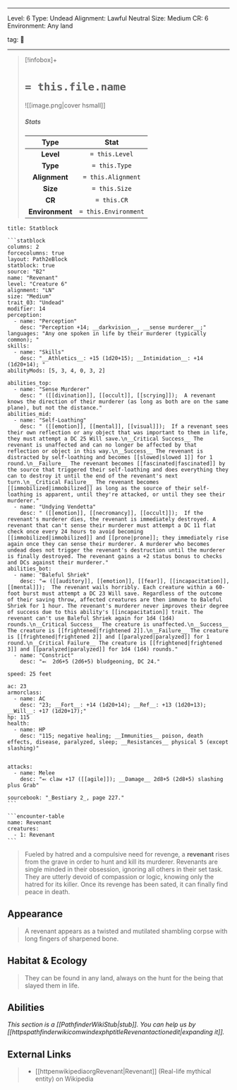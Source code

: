 
---


Level: 6
Type: Undead
Alignment: Lawful Neutral
Size: Medium
CR: 6
Environment: Any land


tag: 👹

---

> [!infobox]+
> #  `= this.file.name`
> ![[image.png|cover hsmall]]
> ##### Stats
> Type | Stat |
> :---:|:---:|
> **Level** | `= this.Level` |
> **Type** | `= this.Type` |
> **Alignment** | `= this.Alignment` |
> **Size** | `= this.Size` |
> **CR** | `= this.CR` |
> **Environment** | `= this.Environment` |




````ad-info
title: Statblock

```statblock
columns: 2
forcecolumns: true
layout: Path2eBlock
statblock: true
source: "B2"
name: "Revenant"
level: "Creature 6"
alignment: "LN"
size: "Medium"
trait_03: "Undead"
modifier: 14
perception:
  - name: "Perception"
    desc: "Perception +14; __darkvision__, __sense murderer__;"
languages: "Any one spoken in life by their murderer (typically common); "
skills:
  - name: "Skills"
    desc: "__Athletics__: +15 (1d20+15); __Intimidation__: +14 (1d20+14); "
abilityMods: [5, 3, 4, 0, 3, 2]

abilities_top:
  - name: "Sense Murderer"
    desc: " ([[divination]], [[occult]], [[scrying]]);  A revenant knows the direction of their murderer (as long as both are on the same plane), but not the distance."
abilities_mid:
  - name: "Self-Loathing"
    desc: " ([[emotion]], [[mental]], [[visual]]);  If a revenant sees their own reflection or any object that was important to them in life, they must attempt a DC 25 Will save.\n__Critical Success__ The revenant is unaffected and can no longer be affected by that reflection or object in this way.\n__Success__ The revenant is distracted by self-loathing and becomes [[slowed|slowed 1]] for 1 round.\n__Failure__ The revenant becomes [[fascinated|fascinated]] by the source that triggered their self-loathing and does everything they can to destroy it until the end of the revenant's next turn.\n__Critical Failure__ The revenant becomes [[immobilized|immobilized]] as long as the source of their self-loathing is apparent, until they're attacked, or until they see their murderer."
  - name: "Undying Vendetta"
    desc: " ([[emotion]], [[necromancy]], [[occult]]);  If the revenant's murderer dies, the revenant is immediately destroyed. A revenant that can't sense their murderer must attempt a DC 11 flat check once every 24 hours to avoid becoming [[immobilized|immobilized]] and [[prone|prone]]; they immediately rise again once they can sense their murderer. A murderer who becomes undead does not trigger the revenant's destruction until the murderer is finally destroyed. The revenant gains a +2 status bonus to checks and DCs against their murderer."
abilities_bot:
  - name: "Baleful Shriek"
    desc: "⬺ ([[auditory]], [[emotion]], [[fear]], [[incapacitation]], [[mental]]);  The revenant wails horribly. Each creature within a 60-foot burst must attempt a DC 23 Will save. Regardless of the outcome of their saving throw, affected creatures are then immune to Baleful Shriek for 1 hour. The revenant's murderer never improves their degree of success due to this ability's [[incapacitation]] trait. The revenant can't use Baleful Shriek again for 1d4 (1d4) rounds.\n__Critical Success__ The creature is unaffected.\n__Success__ The creature is [[frightened|frightened 2]].\n__Failure__ The creature is [[frightened|frightened 2]] and [[paralyzed|paralyzed]] for 1 round.\n__Critical Failure__ The creature is [[frightened|frightened 3]] and [[paralyzed|paralyzed]] for 1d4 (1d4) rounds."
  - name: "Constrict"
    desc: "⬻  2d6+5 (2d6+5) bludgeoning, DC 24."

speed: 25 feet

ac: 23
armorclass:
  - name: AC
    desc: "23; __Fort__: +14 (1d20+14); __Ref__: +13 (1d20+13); __Will__: +17 (1d20+17);"
hp: 115
health:
  - name: HP
    desc: "115; negative healing; __Immunities__ poison, death effects, disease, paralyzed, sleep; __Resistances__ physical 5 (except slashing)"


attacks:
  - name: Melee
    desc: "⬻ claw +17 ([[agile]]); __Damage__ 2d8+5 (2d8+5) slashing plus Grab"

sourcebook: "_Bestiary 2_, page 227."
```

```encounter-table
name: Revenant
creatures:
  - 1: Revenant
```

````



> Fueled by hatred and a compulsive need for revenge, a **revenant** rises from the grave in order to hunt and kill its murderer.
> Revenants are single minded in their obsession, ignoring all others in their set task. They are utterly devoid of compassion or logic, knowing only the hatred for its killer. Once its revenge has been sated, it can finally find peace in death.



## Appearance

> A revenant appears as a twisted and mutilated shambling corpse with long fingers of sharpened bone.


## Habitat & Ecology

> They can be found in any land, always on the hunt for the being that slayed them in life.


## Abilities



*This section is a [[PathfinderWikiStub|stub]]. You can help us by [[httpspathfinderwikicomwindexphptitleRevenantactionedit|expanding it]].*




## External Links

> - [[httpenwikipediaorgRevenant|Revenant]] (Real-life mythical entity) on Wikipedia






